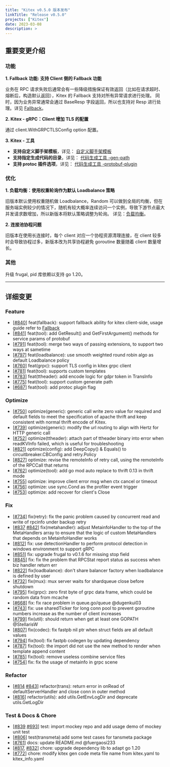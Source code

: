```yaml
---
title: "Kitex v0.5.0 版本发布"
linkTitle: "Release v0.5.0"
projects: ["Kitex"]
date: 2023-03-08
description: >
---
```


## 重要变更介绍

### 功能

**1. Fallback 功能: 支持 Client 侧的 Fallback 功能**

业务在 RPC 请求失败后通常会有一些降级措施保证有效返回（比如在请求超时、熔断后，构造默认返回），Kitex 的 Fallback 支持对所有异常请求进行处理。
同时，因为业务异常通常会通过 BaseResp 字段返回，所以也支持对 Resp 进行处理。详见 [Fallback](/zh/docs/kitex/tutorials/service-governance/fallback/)。

**2. Kitex - gRPC：Client 增加 TLS 的配置**

通过 client.WithGRPCTLSConfig option 配置。

**3. Kitex - 工具**

- **支持自定义脚手架模板**，详见： [自定义脚手架模板](/zh/docs/kitex/tutorials/code-gen/custom_tpl/)
- **支持指定生成代码的目录**，详见： [代码生成工具 -gen-path](/zh/docs/kitex/tutorials/code-gen/code_generation/#-gen-path)
- **支持 protoc 插件选项**，详见： [代码生成工具 -protobuf-plugin](/zh/docs/kitex/tutorials/code-gen/code_generation/#-protobuf-plugin)

### 优化

**1. 负载均衡：使用权重轮询作为默认 Loadbalance 策略**

旧版本默认使用权重随机做 Loadbalance，Random 可以做到全局的均衡，但在服务端实例较少的情况下，随机有较大概率连续访问一个实例，导致下游节点最大并发请求数增加，所以新版本将默认策略调整为轮询。
详见：[负载均衡](/zh/docs/kitex/tutorials/service-governance/loadbalance/)。

**2. 连接池协程问题**

旧版本在使用长连接时，每个 client 对应一个协程资源清理连接，在 client 较多时会导致协程过多，新版本改为共享协程避免 goroutine 数量随着 client 数量增长。

### 其他

升级 frugal, pid 库依赖以支持 go 1.20。

---

## 详细变更

### Feature

- [[#840](https://github.com/cloudwego/kitex/pull/840)] feat(fallback): support fallback ability for kitex client-side, usage guide refer to [Fallback](/docs/kitex/tutorials/service-governance/fallback)
- [[#841](https://github.com/cloudwego/kitex/pull/841)] feat(tool): add GetResult() and GetFirstArgument() methods for service params of protobuf
- [[#791](https://github.com/cloudwego/kitex/pull/791)] feat(tool): merge two ways of passing extensions, to support two ways at sametime
- [[#797](https://github.com/cloudwego/kitex/pull/797)] feat(loadbalance): use smooth weighted round robin algo as default Loadbalance policy
- [[#760](https://github.com/cloudwego/kitex/pull/760)] feat(grpc): support TLS config in kitex grpc client
- [[#781](https://github.com/cloudwego/kitex/pull/781)] feat(tool): supports custom templates
- [[#783](https://github.com/cloudwego/kitex/pull/783)] feat(ttheader): add encode logic for gdpr token in TransInfo
- [[#775](https://github.com/cloudwego/kitex/pull/775)] feat(tool): support custom generate path
- [[#687](https://github.com/cloudwego/kitex/pull/687)] feat(tool): add protoc plugin flag

### Optimize

- [[#750](https://github.com/cloudwego/kitex/pull/750)] optimize(generic): generic call write zero value for required and default fields to meet the specification of apache thrift and keep consistent with normal thrift encode of Kitex.
- [[#739](https://github.com/cloudwego/kitex/pull/739)] optimize(generic): modify the url routing to align with Hertz for HTTP generic call
- [[#752](https://github.com/cloudwego/kitex/pull/752)] optimize(ttheader): attach part of ttheader binary into error when readKVInfo failed, which is useful for troubleshooting
- [[#821](https://github.com/cloudwego/kitex/pull/821)] optimize(config): add DeepCopy() & Equals() to circuitbreaker.CBConfig and retry.Policy
- [[#827](https://github.com/cloudwego/kitex/pull/827)] optimize: revise the remoteInfo of retry call, using the remoteInfo of the RPCCall that returns
- [[#762](https://github.com/cloudwego/kitex/pull/762)] optimize(tool): add go mod auto replace to thrift 0.13 in thrift mode
- [[#755](https://github.com/cloudwego/kitex/pull/755)] optimize: improve client error msg when ctx cancel or timeout
- [[#756](https://github.com/cloudwego/kitex/pull/756)] optimize: use sync.Cond as the profiler event trigger
- [[#753](https://github.com/cloudwego/kitex/pull/753)] optimize: add recover for client's Close

### Fix

- [[#734](https://github.com/cloudwego/kitex/pull/734)] fix(retry): fix the panic problem caused by concurrent read and write of rpcinfo under backup retry
- [[#837](https://github.com/cloudwego/kitex/pull/837) [#842](https://github.com/cloudwego/kitex/pull/842)] fix(metahandler): adjust MetainfoHandler to the top of the MetaHandlers array to ensure that the logic of custom MetaHandlers that depends on MetainfoHandler works
- [[#812](https://github.com/cloudwego/kitex/pull/812)] fix: use detectionHandler to perform protocol detection in windows environment to support gRPC
- [[#851](https://github.com/cloudwego/kitex/pull/851)] fix: upgrade frugal to v0.1.6 for missing stop field
- [[#845](https://github.com/cloudwego/kitex/pull/845)] fix: fix the problem that RPCStat report status as success when biz handler return err
- [[#822](https://github.com/cloudwego/kitex/pull/822)] fix(loadbalance): don't share balancer factory when loadbalance is defined by user
- [[#732](https://github.com/cloudwego/kitex/pull/732)] fix(mux): mux server waits for shardqueue close before shutdown
- [[#795](https://github.com/cloudwego/kitex/pull/795)] fix(grpc): zero first byte of grpc data frame, which could be random data from mcache
- [[#668](https://github.com/cloudwego/kitex/pull/668)] fix: fix race problem in queue.go/queue @dugenkui03
- [[#743](https://github.com/cloudwego/kitex/pull/743)] fix: use sharedTicker for long conn pool to prevent goroutine numbers increase as the number of client increases
- [[#799](https://github.com/cloudwego/kitex/pull/799)] fix(util): should return when get at least one GOPATH @StellarisW
- [[#807](https://github.com/cloudwego/kitex/pull/807)] fix(codec): fix fastpb nil ptr when struct fields are all default values
- [[#794](https://github.com/cloudwego/kitex/pull/794)] fix(tool): fix fastpb codegen by updating dependency
- [[#787](https://github.com/cloudwego/kitex/pull/787)] fix(tool): the import did not use the new method to render when template append content
- [[#785](https://github.com/cloudwego/kitex/pull/785)] fix(tool): remove useless combine service files
- [[#754](https://github.com/cloudwego/kitex/pull/754)] fix: fix the usage of metainfo in grpc scene

### Refactor

- [[#814](https://github.com/cloudwego/kitex/pull/814) [#843](https://github.com/cloudwego/kitex/pull/843)] refactor(trans): return error in onRead of defaultServerHandler and close conn in outer method
- [[#816](https://github.com/cloudwego/kitex/pull/816)] refactor(utils): add utils.GetEnvLogDir and deprecate utils.GetLogDir

### Test & Docs & Chore

- [[#839](https://github.com/cloudwego/kitex/pull/839) [#693](https://github.com/cloudwego/kitex/pull/693)] test: import mockey repo and add usage demo of mockey unit test
- [[#806](https://github.com/cloudwego/kitex/pull/806)] test(transmeta):add some test cases for tansmeta package
- [[#761](https://github.com/cloudwego/kitex/pull/761)] docs: update README.md @fuergaosi233
- [[#817](https://github.com/cloudwego/kitex/pull/817), [#832](https://github.com/cloudwego/kitex/pull/832)] chore: upgrade dependency lib to adapt go 1.20
- [[#772](https://github.com/cloudwego/kitex/pull/772)] chore: modify kitex gen code meta file name from kitex.yaml to kitex_info.yaml
